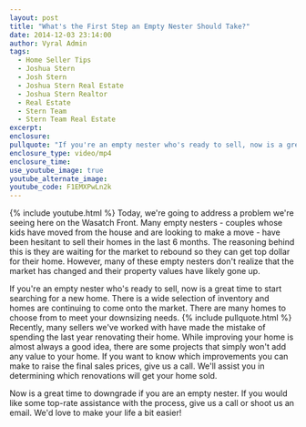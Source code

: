 ```yaml
---
layout: post
title: "What's the First Step an Empty Nester Should Take?"
date: 2014-12-03 23:14:00
author: Vyral Admin
tags:
  - Home Seller Tips
  - Joshua Stern
  - Josh Stern
  - Joshua Stern Real Estate
  - Joshua Stern Realtor
  - Real Estate
  - Stern Team
  - Stern Team Real Estate
excerpt:
enclosure:
pullquote: "If you're an empty nester who's ready to sell, now is a great time to start searching for a new home."
enclosure_type: video/mp4
enclosure_time:
use_youtube_image: true
youtube_alternate_image:
youtube_code: F1EMXPwLn2k
---
```

{% include youtube.html %}
Today, we're going to address a problem we're seeing here on the Wasatch Front. Many empty nesters - couples whose kids have moved from the house and are looking to make a move - have been hesitant to sell their homes in the last 6 months. The reasoning behind this is they are waiting for the market to rebound so they can get top dollar for their home. However, many of these empty nesters don't realize that the market has changed and their property values have likely gone up.

If you're an empty nester who's ready to sell, now is a great time to start searching for a new home. There is a wide selection of inventory and homes are continuing to come onto the market. There are many homes to choose from to meet your downsizing needs.
{% include pullquote.html %}
Recently, many sellers we've worked with have made the mistake of spending the last year renovating their home. While improving your home is almost always a good idea, there are some projects that simply won't add any value to your home. If you want to know which improvements you can make to raise the final sales prices, give us a call. We'll assist you in determining which renovations will get your home sold.

Now is a great time to downgrade if you are an empty nester. If you would like some top-rate assistance with the process, give us a call or shoot us an email. We'd love to make your life a bit easier!
